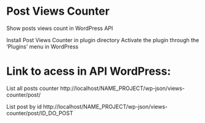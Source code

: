 # Post Views Counter
Show posts views count in WordPress API

Install Post Views Counter in plugin directory
Activate the plugin through the ‘Plugins’ menu in WordPress

# Link to acess in API WordPress: 

List all posts counter
http://localhost/NAME_PROJECT/wp-json/views-counter/post/

List post by id
http://localhost/NAME_PROJECT/wp-json/views-counter/post/ID_DO_POST